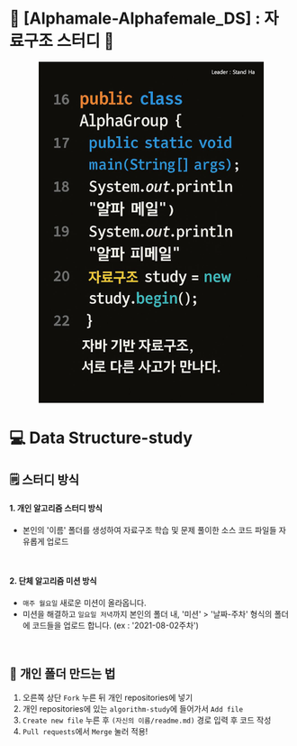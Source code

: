 # 🚀 [Alphamale-Alphafemale_DS] : 자료구조 스터디 🚀

<p align="center">
  <img src="poster.jpg" width="400px" />
</p>

# 💻 Data Structure-study

## 🗒️ 스터디 방식

#### 1. 개인 알고리즘 스터디 방식
- 본인의 '이름' 폴더를 생성하여 자료구조 학습 및 문제 풀이한 소스 코드 파일들 자유롭게 업로드

<br>

#### 2. 단체 알고리즘 미션 방식
- `매주 월요일` 새로운 미션이 올라옵니다.
- 미션을 해결하고 `일요일 저녁`까지 본인의 폴더 내, '미션' > '날짜-주차' 형식의 폴더에 코드들을 업로드 합니다. (ex : '2021-08-02주차')

<br>

## 🧷 개인 폴더 만드는 법
1. 오른쪽 상단 `Fork` 누른 뒤 개인 repositories에 넣기  
2. 개인 repositories에 있는 `algorithm-study`에 들어가서 `Add file`  
3. `Create new file` 누른 후 `(자신의 이름/readme.md)` 경로 입력 후 코드 작성  
4. `Pull requests`에서 `Merge` 눌러 적용!
